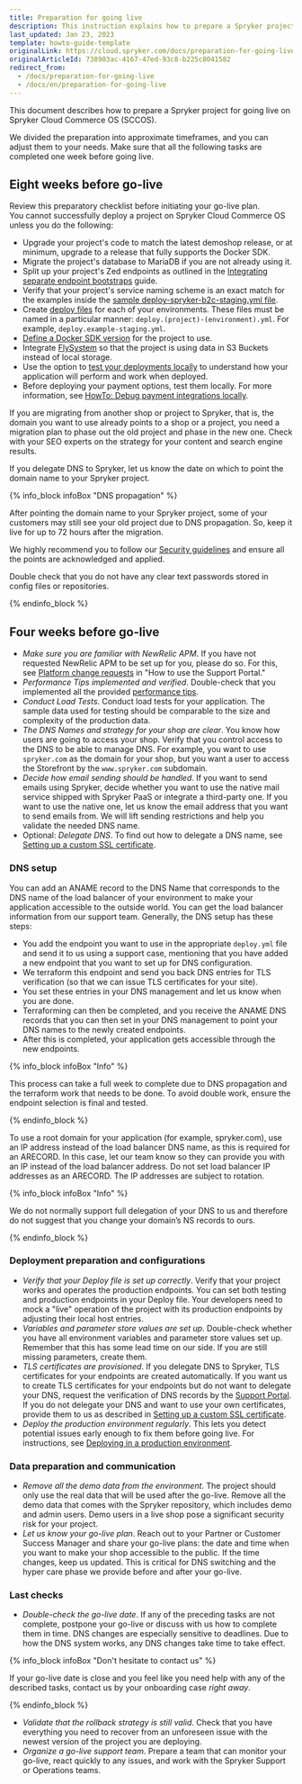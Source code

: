 ```yaml
---
title: Preparation for going live
description: This instruction explains how to prepare a Spryker project for going live.
last_updated: Jan 23, 2023
template: howto-guide-template
originalLink: https://cloud.spryker.com/docs/preparation-for-going-live
originalArticleId: 738903ac-4167-47ed-93c8-b225c8041582
redirect_from:
  - /docs/preparation-for-going-live
  - /docs/en/preparation-for-going-live
---
```


This document describes how to prepare a Spryker project for going live on Spryker Cloud Commerce OS (SCCOS).

We divided the preparation into approximate timeframes, and you can adjust them to your needs. Make sure that all the following tasks are completed one week before going live.


## Eight weeks before go-live

Review this preparatory checklist before initiating your go-live plan.  
You cannot successfully deploy a project on Spryker Cloud Commerce OS unless you do the following:

- Upgrade your project's code to match the latest demoshop release, or at minimum, upgrade to a release that fully supports the Docker SDK.
- Migrate the project's database to MariaDB if you are not already using it.
- Split up your project's Zed endpoints as outlined in the [Integrating separate endpoint bootstraps](/docs/scos/dev/technical-enhancement-integration-guides/integrating-separate-endpoint-bootstraps.html) guide.
- Verify that your project's service naming scheme is an exact match for the examples inside the [sample deploy-spryker-b2c-staging.yml file](https://github.com/spryker-shop/b2c-demo-shop/blob/202204.0-p2/deploy.spryker-b2c-staging.yml).
- Create [deploy files](/docs/scos/dev/the-docker-sdk/{{site.version}}/deploy-file/deploy-file.html) for each of your environments. These files must be named in a particular manner: `deploy.(project)-(environment).yml`. For example, `deploy.example-staging.yml`.
- [Define a Docker SDK version](/docs/scos/dev/the-docker-sdk/{{site.version}}/choosing-a-docker-sdk-version.html) for the project to use.
- Integrate [FlySystem](/docs/cloud/dev/spryker-cloud-commerce-os/configuring-data-import-from-an-s3-bucket.html) so that the project is using data in S3 Buckets instead of local storage.
- Use the option to [test your deployments locally](/docs/scos/dev/tutorials-and-howtos/howtos/howto-do-better-deployments.html#bootstrap-with-codedeployymlcode) to understand how your application will perform and work when deployed.
- Before deploying your payment options, test them locally. For more information, see [HowTo: Debug payment integrations locally](/docs/scos/dev/tutorials-and-howtos/howtos/howto-debug-payment-integrations-locally.html).

If you are migrating from another shop or project to Spryker, that is, the domain you want to use already points to a shop or a project, you need a migration plan to phase out the old project and phase in the new one. Check with your SEO experts on the strategy for your content and search engine results.

If you delegate DNS to Spryker, let us know the date on which to point the domain name to your Spryker project.

{% info_block infoBox "DNS propagation" %}

After pointing the domain name to your Spryker project, some of your customers may still see your old project due to DNS propagation. So, keep it live for up to 72 hours after the migration.

We highly recommend you to follow our [Security guidelines](/docs/scos/dev/guidelines/making-your-spryker-shop-secure.html) and ensure all the points are acknowledged and applied.

Double check that you do not have any clear text passwords stored in config files or repositories.

{% endinfo_block %}

## Four weeks before go-live

- *Make sure you are familiar with NewRelic APM*. If you have not requested NewRelic APM to be set up for you, please do so. For this, see [Platform change requests](https://docs.spryker.com/docs/scos/user/intro-to-spryker/support/how-to-use-the-support-portal.html#platform-change-requests) in "How to use the Support Portal."
- *Performance Tips implemented and verified*. Double-check that you implemented all the provided [performance tips](/docs/scos/dev/guidelines/performance-guidelines/general-performance-guidelines.html).
- *Conduct Load Tests*. Conduct load tests for your application. The sample data used for testing should be comparable to the size and complexity of the production data.
- *The DNS Names and strategy for your shop are clear*. You know how users are going to access your shop. Verify that you control access to the DNS to be able to manage DNS. For example, you want to use `spryker.com` as the domain for your shop, but you want a user to access the Storefront by the `www.spryker.com` subdomain.
- *Decide how email sending should be handled*. If you want to send emails using Spryker, decide whether you want to use the native mail service shipped with Spryker PaaS or integrate a third-party one. If you want to use the native one, let us know the email address that you want to send emails from. We will lift sending restrictions and help you validate the needed DNS name.
- Optional: *Delegate DNS*. To find out how to delegate a DNS name, see [Setting up a custom SSL certificate](/docs/cloud/dev/spryker-cloud-commerce-os/setting-up-a-custom-ssl-certificate.html).

### DNS setup

You can add an ANAME record to the DNS Name that corresponds to the DNS name of the load balancer of your environment to make your application accessible to the outside world. You can get the load balancer information from our support team. Generally, the DNS setup has these steps:
- You add the endpoint you want to use in the appropriate `deploy.yml` file and send it to us using a support case, mentioning that you have added a new endpoint that you want to set up for DNS configuration.
- We terraform this endpoint and send you back DNS entries for TLS verification (so that we can issue TLS certificates for your site).
- You set these entries in your DNS management and let us know when you are done.
- Terraforming can then be completed, and you receive the ANAME DNS records that you can then set in your DNS management to point your DNS names to the newly created endpoints.
- After this is completed, your application gets accessible through the new endpoints.

{% info_block infoBox "Info" %}

This process can take a full week to complete due to DNS propagation and the terraform work that needs to be done. To avoid double work, ensure the endpoint selection is final and tested.

{% endinfo_block %}

To use a root domain for your application (for example, spryker.com), use an IP address instead of the load balancer DNS name, as this is required for an ARECORD. In this case, let our team know so they can provide you with an IP instead of the load balancer address. Do not set load balancer IP addresses as an ARECORD. The IP addresses are subject to rotation.

{% info_block infoBox "Info" %}

We do not normally support full delegation of your DNS to us and therefore do not suggest that you change your domain’s NS records to ours.

{% endinfo_block %}

### Deployment preparation and configurations

- *Verify that your Deploy file is set up correctly*. Verify that your project works and operates the production endpoints. You can set both testing and production endpoints in your Deploy file. Your developers need to mock a "live" operation of the project with its production endpoints by adjusting their local host entries.
- *Variables and parameter store values are set up*. Double-check whether you have all environment variables and parameter store values set up. Remember that this has some lead time on our side. If you are still missing parameters, create them.
- *TLS certificates are provisioned*. If you delegate DNS to Spryker, TLS certificates for your endpoints are created automatically. If you want us to create TLS certificates for your endpoints but do not want to delegate your DNS, request the verification of DNS records by the [Support Portal](https://support.spryker.com). If you do not delegate your DNS and want to use your own certificates, provide them to us as described in [Setting up a custom SSL certificate](/docs/cloud/dev/spryker-cloud-commerce-os/setting-up-a-custom-ssl-certificate.html).
- *Deploy the production environment regularly*. This lets you detect potential issues early enough to fix them before going live. For instructions, see [Deploying in a production environment](/docs/cloud/dev/spryker-cloud-commerce-os/deploying-in-a-production-environment.html).

### Data preparation and communication

- *Remove all the demo data from the environment*. The project should only use the real data that will be used after the go-live. Remove all the demo data that comes with the Spryker repository, which includes demo and admin users. Demo users in a live shop pose a significant security risk for your project.
- *Let us know your go-live plan*. Reach out to your Partner or Customer Success Manager and share your go-live plans: the date and time when you want to make your shop accessible to the public. If the time changes, keep us updated. This is critical for DNS switching and the hyper care phase we provide before and after your go-live.

### Last checks

- *Double-check the go-live date*. If any of the preceding tasks are not complete, postpone your go-live or discuss with us how to complete them in time. DNS changes are especially sensitive to deadlines. Due to how the DNS system works, any DNS changes take time to take effect.

{% info_block infoBox "Don't hesitate to contact us" %}

If your go-live date is close and you feel like you need help with any of the described tasks, contact us by your onboarding case *right away*.

{% endinfo_block %}

- *Validate that the rollback strategy is still valid*. Check that you have everything you need to recover from an unforeseen issue with the newest version of the project you are deploying.
- *Organize a go-live support team*. Prepare a team that can monitor your go-live, react quickly to any issues, and work with the Spryker Support or Operations teams.
